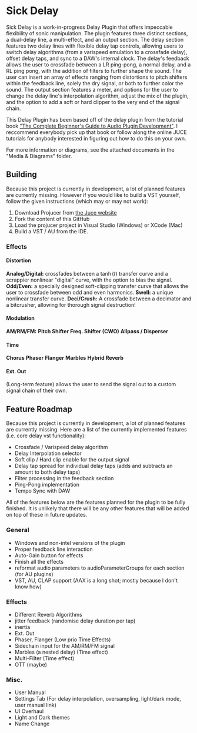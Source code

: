 # Sick Delay
Sick Delay is a work-in-progress Delay Plugin that offers impeccable flexibility of sonic manipulation. The plugin features three distinct sections, a dual-delay line, a multi-effect, and an output section. The delay section features two delay lines with flexible delay tap controls, allowing users to switch delay algorithms (from a varispeed emulation to a crossfade delay), offset delay taps, and sync to a DAW's internal clock. The delay's feedback allows the user to crossfade between a LR ping-pong, a normal delay, and a RL ping pong, with the addition of filters to further shape the sound. The user can insert an array of effects ranging from distortions to pitch shifters within the feedback line, solely the dry signal, or both to further color the sound. The output section features a meter, and options for the user to change the delay line's interpolation algorithm, adjust the mix of the plugin, and the option to add a soft or hard clipper to the very end of the signal chain.

This Delay Plugin has been based off of the delay plugin from the tutorial book ["The Complete Beginner's Guide to Audio Plugin Development"](https://www.theaudioprogrammer.com/books/beginners-plugin-book). I reccommend everybody pick up that book or follow along the online JUCE tutorials for anybody interested in figuring out how to do this on your own.

For more information or diagrams, see the attached documents in the "Media & Diagrams" folder.

## Building
Because this project is currently in development, a lot of planned features are currently missing. However if you would like to build a VST yourself, follow the given instructions (which may or may not work):

1) Download Projucer from [the Juce website](https://juce.com/)
2) Fork the content of this GitHub
3) Load the projucer project in Visual Studio (Windows) or XCode (Mac)
4) Build a VST / AU from the IDE.

### Effects
#### Distortion
**Analog/Digital:** crossfades between a $\tanh(t)$ transfer curve and a scrappier nonlinear "digital" curve, with the option to bias the signal.
**Odd/Even:** a specially designed soft-clipping transfer curve that allows the user to crossfade between odd and even harmonics.
**Swell:** a unique nonlinear transfer curve.
**Deci/Crush:** A crossfade between a decimator and a bitcrusher, allowing for thorough signal destruction!

#### Modulation
**AM/RM/FM:**
**Pitch Shifter**
**Freq. Shifter (CWO)**
**Allpass / Disperser**

#### Time
**Chorus**
**Phaser**
**Flanger**
**Marbles**
**Hybrid Reverb**

#### Ext. Out
(Long-term feature) allows the user to send the signal out to a custom signal chain of their own.
## Feature Roadmap
Because this project is currently in development, a lot of planned features are currently missing. Here are a list of the currently implemented features (i.e. core delay vst functionality):
- Crossfade / Varispeed delay algorithm
- Delay Interpolation selector
- Soft clip / Hard clip enable for the output signal
- Delay tap spread for individual delay taps (adds and subtracts an amount to both delay taps)
- Filter processing in the feedback section
- Ping-Pong implementation
- Tempo Sync with DAW

All of the features below are the features planned for the plugin to be fully finished. It is unlikely that there will be any other features that will be added on top of these in future updates.
### General
- Windows and non-intel versions of the plugin
- Proper feedback line interaction
- Auto-Gain button for effects
- Finish all the effects
- reformat audio parameters to audioParameterGroups for each section (for AU plugins)
- VST, AU, CLAP support (AAX is a long shot; mostly because I don't know how) 
### Effects
- Different Reverb Algorithms
- jitter feedback (randomise delay duration per tap)
- inertia
- Ext. Out
- Phaser, Flanger (Low prio Time Effects)
- Sidechain input for the AM/RM/FM signal
- Marbles (a nested delay) (Time effect)
- Multi-Filter (Time effect)
- OTT (maybe)
### Misc.
- User Manual
- Settings Tab (For delay interpolation, oversampling, light/dark mode, user manual link)
- UI Overhaul
- Light and Dark themes
- Name Change
